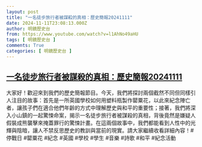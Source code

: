 ```yaml
---
layout: post
title: "一名徒步旅行者被謀殺的真相：歷史簡報20241111"
date: 2024-11-11T23:08:13.000Z
author: 明鏡歷史台
from: https://www.youtube.com/watch?v=l1AhNo49aHU
tags: [ 明鏡歷史台 ]
comments: True
categories: [ 明鏡歷史台 ]
---
```

<!--1731366493000-->
[一名徒步旅行者被謀殺的真相：歷史簡報20241111](https://www.youtube.com/watch?v=l1AhNo49aHU)
------

<div>
大家好！歡迎來到我們的歷史簡報節目。今天，我們將探討兩個截然不同但同樣引人注目的故事：首先是一所英國學校如何用塑料瓶製作罌粟花，以此來紀念陣亡者，讓孩子們在適合他們年齡的方式中理解歷史與和平的重要性；接著，我們將深入小山鎮的一起驚悚命案，揭示一名徒步旅行者被謀殺的真相，背後竟然是嫌疑人假裝成熊襲擊來掩蓋罪行的驚悚計畫。在這兩個故事中，我們都能看到人性中的光輝與陰暗，讓人不禁反思歷史的教訓與當前的現實。請大家繼續收看詳細內容！#停戰日 #罌粟花 #紀念 #英國 #學校 #學生 #音樂 #詩歌 #和平 #紀念活動
</div>
